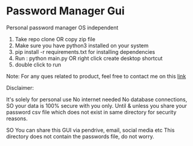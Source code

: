 # Password Manager Gui
Personal password manager OS independent

1. Take repo clone OR copy zip file
2. Make sure you have python3 installed on your system
3. pip install -r requirements.txt for installing dependencies
4. Run : python main.py OR right click create desktop shortcut
5. double click to run

Note: For any ques related to product, feel free to contact me on this <a href='https://www.apurvchaudhary.com/contact'>link</a>

Disclaimer:

It's solely for personal use No internet needed No database connections, SO your data is 100% secure with you only. Until & unless you share your password csv file which does not exist in same directory for security reasons.

SO You can share this GUI via pendrive, email, social media etc
This directory does not contain the passwords file, do not worry.